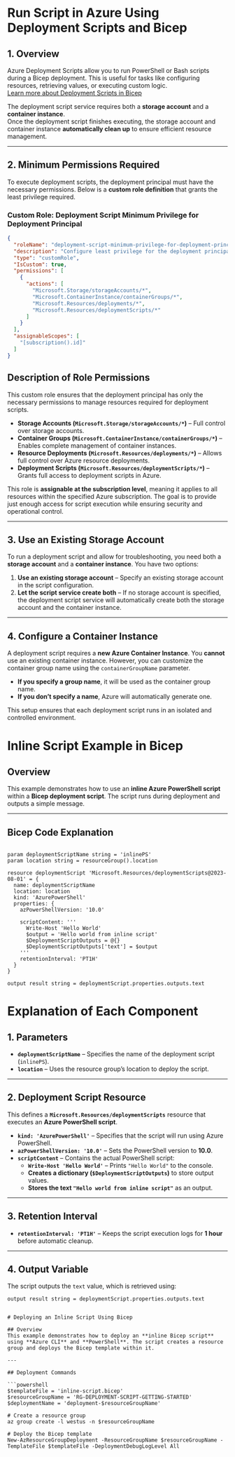 # Run Script in Azure Using Deployment Scripts and Bicep

## 1. Overview
Azure Deployment Scripts allow you to run PowerShell or Bash scripts during a Bicep deployment. This is useful for tasks like configuring resources, retrieving values, or executing custom logic.  
[Learn more about Deployment Scripts in Bicep](https://learn.microsoft.com/en-us/azure/azure-resource-manager/bicep/deployment-script-bicep?tabs=CLI)

The deployment script service requires both a **storage account** and a **container instance**.  
Once the deployment script finishes executing, the storage account and container instance **automatically clean up** to ensure efficient resource management.

---

## 2. Minimum Permissions Required  

To execute deployment scripts, the deployment principal must have the necessary permissions. Below is a **custom role definition** that grants the least privilege required.

### **Custom Role: Deployment Script Minimum Privilege for Deployment Principal**
```json
{
  "roleName": "deployment-script-minimum-privilege-for-deployment-principal",
  "description": "Configure least privilege for the deployment principal in deployment script",
  "type": "customRole",
  "IsCustom": true,
  "permissions": [
    {
      "actions": [
        "Microsoft.Storage/storageAccounts/*",
        "Microsoft.ContainerInstance/containerGroups/*",
        "Microsoft.Resources/deployments/*",
        "Microsoft.Resources/deploymentScripts/*"
      ]
    }
  ],
  "assignableScopes": [
    "[subscription().id]"
  ]
}
```
## Description of Role Permissions  

This custom role ensures that the deployment principal has only the necessary permissions to manage resources required for deployment scripts.  

- **Storage Accounts (`Microsoft.Storage/storageAccounts/*`)** – Full control over storage accounts.  
- **Container Groups (`Microsoft.ContainerInstance/containerGroups/*`)** – Enables complete management of container instances.  
- **Resource Deployments (`Microsoft.Resources/deployments/*`)** – Allows full control over Azure resource deployments.  
- **Deployment Scripts (`Microsoft.Resources/deploymentScripts/*`)** – Grants full access to deployment scripts in Azure.  

This role is **assignable at the subscription level**, meaning it applies to all resources within the specified Azure subscription. The goal is to provide just enough access for script execution while ensuring security and operational control.  

---

## 3. Use an Existing Storage Account  

To run a deployment script and allow for troubleshooting, you need both a **storage account** and a **container instance**. You have two options:  

1. **Use an existing storage account** – Specify an existing storage account in the script configuration.  
2. **Let the script service create both** – If no storage account is specified, the deployment script service will automatically create both the storage account and the container instance.  

---

## 4. Configure a Container Instance  

A deployment script requires a **new Azure Container Instance**. You **cannot** use an existing container instance. However, you can customize the container group name using the `containerGroupName` parameter.  

- **If you specify a group name**, it will be used as the container group name.  
- **If you don’t specify a name**, Azure will automatically generate one.  

This setup ensures that each deployment script runs in an isolated and controlled environment.  

# Inline Script Example in Bicep

## Overview  

This example demonstrates how to use an **inline Azure PowerShell script** within a **Bicep deployment script**. The script runs during deployment and outputs a simple message.

---

## Bicep Code Explanation  

```bicep

param deploymentScriptName string = 'inlinePS'
param location string = resourceGroup().location

resource deploymentScript 'Microsoft.Resources/deploymentScripts@2023-08-01' = {
  name: deploymentScriptName
  location: location
  kind: 'AzurePowerShell'
  properties: {
    azPowerShellVersion: '10.0'
    
    scriptContent: '''
      Write-Host 'Hello World'
      $output = 'Hello world from inline script'
      $DeploymentScriptOutputs = @{}
      $DeploymentScriptOutputs['text'] = $output
    '''
    retentionInterval: 'PT1H'
  }
}

output result string = deploymentScript.properties.outputs.text
```

# Explanation of Each Component  

## 1. Parameters  
- **`deploymentScriptName`** – Specifies the name of the deployment script (`inlinePS`).  
- **`location`** – Uses the resource group’s location to deploy the script.  

---

## 2. Deployment Script Resource  
This defines a **`Microsoft.Resources/deploymentScripts`** resource that executes an **Azure PowerShell script**.  

- **`kind: 'AzurePowerShell'`** – Specifies that the script will run using Azure PowerShell.  
- **`azPowerShellVersion: '10.0'`** – Sets the PowerShell version to **10.0**.  
- **`scriptContent`** – Contains the actual PowerShell script:  
  - **`Write-Host 'Hello World'`** – Prints `"Hello World"` to the console.  
  - **Creates a dictionary (`$DeploymentScriptOutputs`)** to store output values.  
  - **Stores the text `"Hello world from inline script"`** as an output.  

---

## 3. Retention Interval  
- **`retentionInterval: 'PT1H'`** – Keeps the script execution logs for **1 hour** before automatic cleanup.  

---

## 4. Output Variable  
The script outputs the `text` value, which is retrieved using:  

```bicep
output result string = deploymentScript.properties.outputs.text


# Deploying an Inline Script Using Bicep  

## Overview  
This example demonstrates how to deploy an **inline Bicep script** using **Azure CLI** and **PowerShell**. The script creates a resource group and deploys the Bicep template within it.  

---

## Deployment Commands  

```powershell
$templateFile = 'inline-script.bicep' 
$resourceGroupName = 'RG-DEPLOYMENT-SCRIPT-GETTING-STARTED'
$deploymentName = 'deployment-$resourceGroupName'

# Create a resource group
az group create -l westus -n $resourceGroupName 

# Deploy the Bicep template
New-AzResourceGroupDeployment -ResourceGroupName $resourceGroupName -TemplateFile $templateFile -DeploymentDebugLogLevel All  



